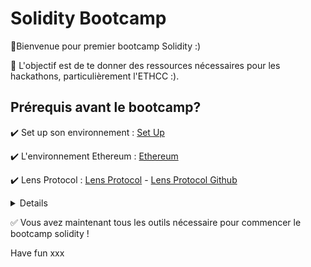 # Solidity Bootcamp

👾Bienvenue pour premier bootcamp Solidity :) 

🧵 L'objectif est de te donner des ressources nécessaires pour les hackathons, particulièrement l'ETHCC :).  

## Prérequis avant le bootcamp?
✔️ Set up son environnement : [Set Up](https://github.com/herdaoFrance/Workshop1-Set-up)

✔️ L'environnement Ethereum : [Ethereum](https://ethereum.foundation/)

✔️ Lens Protocol : [Lens Protocol](https://www.lens.xyz/) - [Lens Protocol Github](https://github.com/lens-protocol) 

<details>
 ## Sessions 
  <h1> 🔍 Explorer un protocole : exemple avec le protocol Lens  </h1>
  <h1> 🔗 Interagir avec un smart contract</h1>
  <h1> 🌐 Connecter le back-end et le front-end </h1>
</details>
  

✅ Vous avez maintenant tous les outils nécessaire pour commencer le bootcamp solidity ! 

Have fun xxx
 
